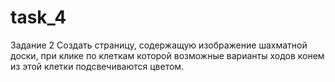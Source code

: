 # task_4
Задание 2
Создать страницу, содержащую изображение шахматной доски, при клике по клеткам которой возможные варианты ходов конем из этой клетки подсвечиваются цветом.
